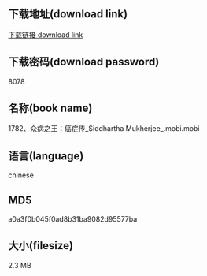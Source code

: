 ## 下载地址(download link)
[下载链接 download link](https://voluble-croquembouche-d321dc.netlify.app/?s=1782%E3%80%81%E4%BC%97%E7%97%85%E4%B9%8B%E7%8E%8B%EF%BC%9A%E7%99%8C%E7%97%87%E4%BC%A0_Siddhartha+Mukherjee_.mobi)

## 下载密码(download password)
8078

## 名称(book name)
1782、众病之王：癌症传_Siddhartha Mukherjee_.mobi.mobi

## 语言(language)
chinese

## MD5
a0a3f0b045f0ad8b31ba9082d95577ba

## 大小(filesize)
2.3 MB
